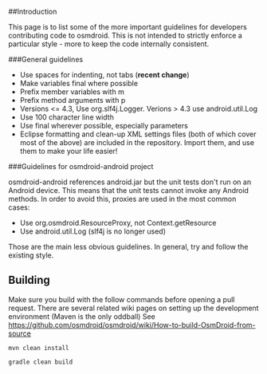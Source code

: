 ##Introduction

This page is to list some of the more important guidelines for developers contributing code to osmdroid.  This is not intended to strictly enforce a particular style - more to keep the code internally consistent.

###General guidelines

 * Use spaces for indenting, not tabs (**recent change**)
 * Make variables final where possible
 * Prefix member variables with m
 * Prefix method arguments with p
 * Versions <= 4.3, Use org.slf4j.Logger. Verions > 4.3 use android.util.Log
 * Use 100 character line width
 * Use final wherever possible, especially parameters
 * Eclipse formatting and clean-up XML settings files (both of which cover most of the above) are included in the repository. Import them, and use them to make your life easier!

###Guidelines for osmdroid-android project

osmdroid-android references android.jar but the unit tests don't run on an Android device.  This means that the unit tests cannot invoke any Android methods.  In order to avoid this, proxies are used in the most common cases:

 * Use org.osmdroid.ResourceProxy, not Context.getResource
 * Use android.util.Log (slf4j is no longer used)

Those are the main less obvious guidelines.  In general, try and follow the existing style.

## Building

Make sure you build with the follow commands before opening a pull request. There are several related wiki pages on setting up the development environment (Maven is the only oddball) See https://github.com/osmdroid/osmdroid/wiki/How-to-build-OsmDroid-from-source

```` mvn clean install ````

```` gradle clean build ````
